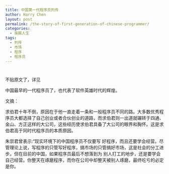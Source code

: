 ```yaml
---
title: 中国第一代程序员列传
author: Harry Chen
layout: post
permalink: /the-story-of-first-generation-of-chinese-programmer/
categories:
  - 挨踢人生
tags:
  - 列传
  - 市场
  - 程序
  - 程序员
---
```

# 

不贴原文了，详见



中国最早的一代程序员了，也代表了软件英雄时代的辉煌。

文摘：

求伯君十年不倒，原因在于他一直走着一条和一般程序员不同的路。大多数优秀程序员大都选择了自己创业或者合伙创业的道路，而求伯君则一出道就碾转于四通、 金山、方正这样的大公司，这些经历使求伯君具备了大公司的眼界和胸怀。这是求伯君高于同时代程序员的本质原因。

朱崇君曾表示:“现实环境下的中国程序员不仅要写 好程序，而且还要学会经营。尽管理论上说，写程序的只管写好程序，搞市场的只管搞好市场，这是社会的分工进步。但在目前的中国，如果程序员最后不想落到为 别人打工的地步，还是要学会自己经营。你整天在琢磨程序，而你在公司中却整天被别人琢磨，最终吃亏的必定是你。